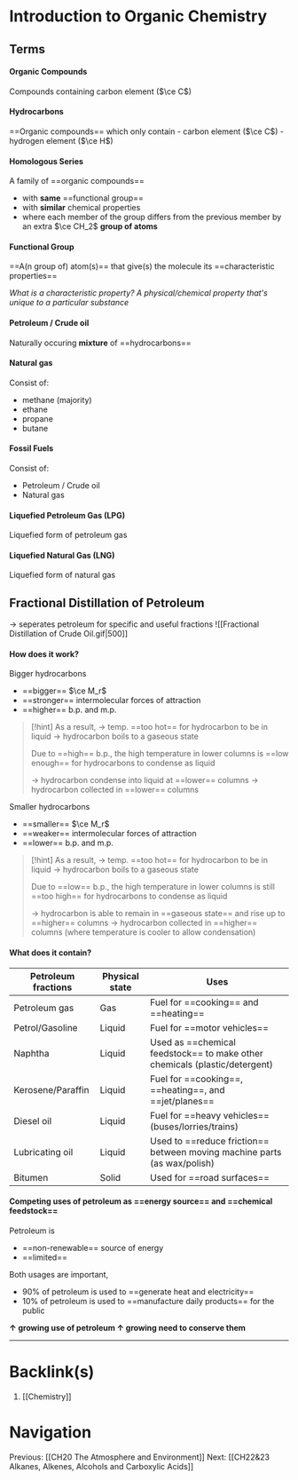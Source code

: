 # Introduction to Organic Chemistry
## Terms
#### Organic Compounds
Compounds containing carbon element ($\ce C$)
#### Hydrocarbons
==Organic compounds== which only contain
    - carbon element ($\ce C$)
    - hydrogen element ($\ce H$)
#### Homologous Series
A family of ==organic compounds==
- with **same** ==functional group==
- with **similar** chemical properties
- where each member of the group differs from the previous member by an extra $\ce CH_2$ **group of atoms**
#### Functional Group
==A(n group of) atom(s)== that give(s) the molecule its ==characteristic properties==

*What is a characteristic property?
A physical/chemical property that's unique to a particular substance*
#### Petroleum / Crude oil
Naturally occuring **mixture** of ==hydrocarbons==
#### Natural gas
Consist of:
- methane (majority)
- ethane
- propane
- butane
#### Fossil Fuels
Consist of:
- Petroleum / Crude oil
- Natural gas
#### Liquefied Petroleum Gas (LPG)
Liquefied form of petroleum gas
#### Liquefied Natural Gas (LNG)
Liquefied form of natural gas
## Fractional Distillation of Petroleum
$\rightarrow$ seperates petroleum for specific and useful fractions
![[Fractional Distillation of Crude Oil.gif|500]]
#### How does it work?
Bigger hydrocarbons
- ==bigger== $\ce M_r$
- ==stronger== intermolecular forces of attraction
- ==higher== b.p. and m.p.
>[!hint] As a result,
>$\rightarrow$ temp. ==too hot== for hydrocarbon to be in liquid
>$\rightarrow$ hydrocarbon boils to a gaseous state
>
>Due to ==high== b.p., the high temperature in lower columns is ==low enough== for hydrocarbons to condense as liquid
>
>$\rightarrow$ hydrocarbon condense into liquid at ==lower== columns
>$\rightarrow$ hydrocarbon collected in ==lower== columns

Smaller hydrocarbons
- ==smaller== $\ce M_r$
- ==weaker== intermolecular forces of attraction
- ==lower== b.p. and m.p.
>[!hint] As a result,
>$\rightarrow$ temp. ==too hot== for hydrocarbon to be in liquid
>$\rightarrow$ hydrocarbon boils to a gaseous state
>
>Due to ==low== b.p., the high temperature in lower columns is still ==too high== for hydrocarbons to condense as liquid
>
>$\rightarrow$ hydrocarbon is able to remain in ==gaseous state== and rise up to ==higher== columns
>$\rightarrow$ hydrocarbon collected in ==higher== columns (where temperature is cooler to allow condensation)
#### What does it contain?
| Petroleum fractions | Physical state | Uses                          |
| ------------------- | -------------- | ----------------------------- |
| Petroleum gas       | Gas            | Fuel for ==cooking== and ==heating== |
| Petrol/Gasoline     | Liquid         | Fuel for ==motor vehicles==                              |
| Naphtha             | Liquid         | Used as ==chemical feedstock== to make other chemicals (plastic/detergent)                             |
| Kerosene/Paraffin   | Liquid         | Fuel for ==cooking==, ==heating==, and ==jet/planes==                              |
| Diesel oil          | Liquid         | Fuel for ==heavy vehicles== (buses/lorries/trains)                              |
| Lubricating oil     | Liquid         | Used to ==reduce friction== between moving machine parts (as wax/polish)                              |
| Bitumen             | Solid          | Used for ==road surfaces==                              |
#### Competing uses of petroleum as ==energy source== and ==chemical feedstock==

Petroleum is
- ==non-renewable== source of energy
- ==limited==

Both usages are important,
- 90% of petroleum is used to ==generate heat and electricity==
- 10% of petroleum is used to ==manufacture daily products== for the public

**$\uparrow$ growing use of petroleum
$\uparrow$ growing need to conserve them**

---
# Backlink(s)
1. [[Chemistry]]
# Navigation
Previous: [[CH20 The Atmosphere and Environment]]
Next: [[CH22&23 Alkanes, Alkenes, Alcohols and Carboxylic Acids]]